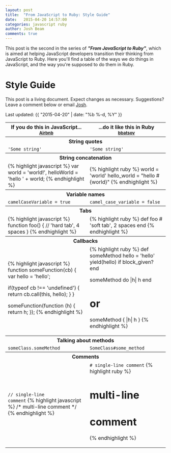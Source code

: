 ```yaml
---
layout: post
title:  "From JavaScript to Ruby: Style Guide"
date:   2015-04-20 14:57:00
categories: javascript ruby
author: Josh Beam
comments: true
---
```


<!--excerpt.start-->
This post is the second in the series of ***"From JavaScript to Ruby"***, which is aimed at helping JavaScript developers transition their thinking from JavaScript to Ruby. Here you'll find a table of the ways we do things in JavaScript, and the way you're supposed to do them in Ruby.
<!--excerpt.end-->

# Style Guide

This post is a living document. Expect changes as necessary. Suggestions? Leave a comment below or email <a href="mailto:frontendcollisionblog@gmail.com">Josh</a>.

Last updated: {{ "2015-04-20" | date: "%b %-d, %Y" }}

<table>
  <thead>
    <tr>
      <th>
        If you do this in JavaScript...
        <br>
        <small><a href="https://github.com/airbnb/javascript">Airbnb</a></small>
      </th>
      <th>
        ...do it like this in Ruby
        <br>
        <small><a href="https://github.com/bbatsov/ruby-style-guide">bbatsov</a></small>
      </th>
    </tr>
  </thead>
  <tbody>
    <tr>
      <th colspan="2">String quotes</th>
    </tr>
    <tr>
      <td><code>'Some string'</code></td>
      <td><code>'Some string'</code></td>
    </tr>
    <tr>
      <th colspan="2">String concatenation</th>
    </tr>
    <tr>
      <td>
{% highlight javascript %}
var world = 'world!',
    helloWorld = 'hello ' + world;
{% endhighlight %}
      </td>
      <td>
{% highlight ruby %}
world = 'world'
hello_world = "hello #{world}"
{% endhighlight %}
      </td>
    </tr>
    <tr>
      <th colspan="2">Variable names</th>
    </tr>
    <tr>
      <td>
        <code>camelCaseVariable = true</code>
      </td>
      <td>
        <code>camel_case_variable = false</code>
      </td>
    </tr>
    <tr>
      <th colspan="2">Tabs</th>
    </tr>
    <tr>
      <td>
{% highlight javascript %}
function foo() {
    // 'hard tab', 4 spaces
}
{% endhighlight %}
      </td>
      <td>
{% highlight ruby %}
def foo
  # 'soft tab', 2 spaces
end
{% endhighlight %}
      </td>
    </tr>
    <tr>
      <th colspan="2">Callbacks</th>
    </tr>
    <tr>
      <td>
{% highlight javascript %}
function someFunction(cb) {
  var hello = 'hello';

  if(typeof cb !== 'undefined') {
    return cb.call(this, hello);
  }
}

someFunction(function (h) {
  return h;
});
{% endhighlight %}
      </td>
      <td>
{% highlight ruby %}
def someMethod
  hello = 'hello'
  yield(hello) if block_given?
end

someMethod do |h|
  h
end

# or

someMethod { |h| h }
{% endhighlight %}
      </td>
    </tr>
    <tr>
      <th colspan="2">Talking about methods</th>
    </tr>
    <tr>
      <td><code>someClass.someMethod</code></td>
      <td><code>SomeClass#some_method</code></td>
    </tr>
    <tr>
      <th colspan="2">Comments</th>
    </tr>
    <tr>
      <td>
        <code>// single-line comment</code>
{% highlight javascript %}
/*
  multi-line
  comment
*/
{% endhighlight %}
      </td>
      <td>
        <code># single-line comment</code>
{% highlight ruby %}
# multi-line
# comment
{% endhighlight %}
      </td>
    </tr>    
  </tbody>
</table>

